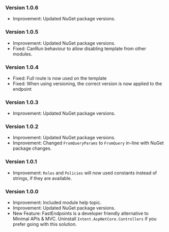 ### Version 1.0.6

- Improvement: Updated NuGet package versions.

### Version 1.0.5

- Improvement: Updated NuGet package versions.
- Fixed: CanRun behaviour to allow disabling template from other modules.

### Version 1.0.4

- Fixed: Full route is now used on the template
- Fixed: When using versioning, the correct version is now applied to the endpoint


### Version 1.0.3

- Improvement: Updated NuGet package versions.

### Version 1.0.2

- Improvement: Updated NuGet package versions.
- Improvement: Changed `FromQueryParams` to `FromQuery` in-line with NuGet package changes.

### Version 1.0.1

- Improvement: `Roles` and `Policies` will now used constants instead of strings, if they are available.

### Version 1.0.0

- Improvement: Included module help topic.
- Improvement: Updated NuGet package versions.
- New Feature: FastEndpoints is a developer friendly alternative to Minimal APIs & MVC. Uninstall `Intent.AspNetCore.Controllers` if you prefer going with this solution.
